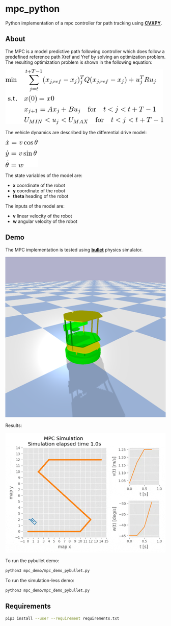 # mpc_python

Python implementation of a mpc controller for path tracking using **[CVXPY](https://www.cvxpy.org/)**.

## About

The MPC is a model predictive path following controller which does follow a predefined reference path Xref and Yref by solving an optimization problem. The resulting optimization problem is shown in the following equation:

![](img/quicklatex1.png)

The vehicle dynamics are described by the differential drive model:

![](img/quicklatex2.png)

The state variables of the model are:

* **x** coordinate of the robot
* **y** coordinate of the robot
* **theta** heading of the robot

The inputs of the model are:

* **v** linear velocity of the robot
* **w** angular velocity of the robot

## Demo

The MPC implementation is tested using **[bullet](https://pybullet.org/wordpress/)** physics simulator.

![](img/Turtlebot.png)

Results:

![](img/demo.gif)

To run the pybullet demo:

```bash
python3 mpc_demo/mpc_demo_pybullet.py
```

To run the simulation-less demo:

```bash
python3 mpc_demo/mpc_demo_pybullet.py
```

## Requirements

```bash
pip3 install --user --requirement requirements.txt
```
